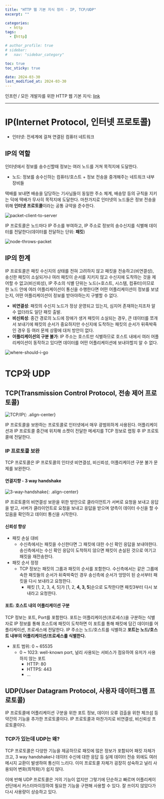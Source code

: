 ```yaml
---
title: "HTTP 웹 기본 지식 정리 - IP, TCP/UDP"
excerpt: ""

categories:
  - http
tags:
  - [http]

# author_profile: true
# sidebar:
#   nav: "sidebar_category"

toc: true
toc_sticky: true

date: 2024-03-30
last_modified_at: 2024-03-30
---
```


인프런 / 모든 개발자를 위한 HTTP 웹 기본 지식: [link](https://www.inflearn.com/course/http-%EC%9B%B9-%EB%84%A4%ED%8A%B8%EC%9B%8C%ED%81%AC)

---

# IP(Internet Protocol, 인터넷 프로토콜)

* 인터넷: 전세계에 걸쳐 연결된 컴퓨터 네트워크

## IP의 역할
인터넷에서 정보를 송수신할때 정보는 여러 노드를 거쳐 목적지에 도달한다.
* 노드: 정보를 송수신하는 컴퓨터/호스트 + 정보 전송을 중개해주는 네트워크 내부 장비들

택배를 보내면 배송을 담당하는 기사님들이 동일한 주소 체계, 배송망 등의 규칙을 지키는 덕에 택배가 무사히 목적지에 도달한다.
마찬가지로 인터넷의 노드들은 정보 전송을 위해 **인터넷 프로토콜**이라는 공통 규약을 준수한다.

![packet-client-to-server](/images/backend/http/http-basic-01/packet-client-to-server.jpg)

IP 프로토콜은 노드마다 IP 주소를 부여하고, IP 주소로 정보의 송수신지를 식별해 데이터를 전달한다(데이터를 전달하는 단위: **패킷**)

![node-throws-packet](/images/backend/http/http-basic-01/node-throws-packet.jpg)

## IP의 한계
IP 프로토콜은 패킷 수신지의 상태를 전혀 고려하지 않고 패킷을 전송하고(비연결성),
송신한 패킷이 소실되거나 여러 패킷이 순서를 지키지 않고 수신지에 도착하는 것을 제어할 수 없고(비신뢰성),
IP 주소의 식별 단위는 노드(=호스트, 시스템, 컴퓨터)이므로 한 노드 안에 여러 어플리케이션이 통신을 수행한다면
어떤 어플리케이션이 정보를 보냈는지, 어떤 어플리케이션이 정보를 받아야하는지 구별할 수 없다.

* **비연결성**: 패킷의 수신지 노드가 정상 운영되고 있는지, 심지어 존재하는지조차 알 수 없더라도 일단 패킷 출발.
* **비신뢰성**: 중간 경로의 노드에 장애가 생겨 패킷이 소실되는 경우, 큰 데이터를 쪼개서 보내기에 패킷의 순서가 중요하지만 수신지에 도착하는 패킷의 순서가 뒤죽박죽인 경우 등 여러 문제 상황에 대처 방안이 없다.
* **어플리케이션의 구분 불가**: IP 주소는 호스트만 식별하므로 호스트 내에서 여러 어플리케이션이 동작하고 있다면 데이터를 어떤 어플리케이션에 보내야할지 알 수 없다.

![where-should-i-go](/images/backend/http/http-basic-01/where-should-i-go.jpg)


# TCP와 UDP

## TCP(Transmission Control Protocol, 전송 제어 프로토콜)

![TCP/IP](/images/backend/http/http-basic-01/tcp-ip.jpg){: .align-center}

IP 프로토콜을 보완하는 프로토콜로 인터넷에서 매우 광범위하게 사용된다. 어플리케이션과 IP 프로토콜 중간에 위치해 소켓이 전달한 메세지를 TCP 정보로 랩핑 후
IP 프로토콜에 전달한다.

### IP 프로토콜 보완

TCP 프로토콜은 IP 프로토콜의 인터넷 비연결성, 비신뢰성, 어플리케이션 구분 불가 문제를 보완한다.

#### 연결지향 - 3 way handshake

![3-way-handshake](/images/backend/http/http-basic-01/3-way-handshake.jpg){: .align-center}

IP 프로토콜의 비연결성 보완을 위한 방안으로 클라이언트가 서버로 요청을 보내고 응답을 받고, 서버가 클라이언트로 요청을 보내고 응답을 받으며
양측이 데이터 수신을 할 수 있음을 확인하고 데이터 통신을 시작한다.

#### 신뢰성 향상 

* 패킷 손실 대비
  * 수신측에서는 패킷을 수신한다면 그 패킷에 대한 수신 확인 응답을 보내야한다. 송신측에서는 수신 확인 응답이 도착하지 않으면 패킷이 손실된 것으로 여기고 패킷을 재전송한다.
* 패킷 순서 정정
  * TCP 정보는 패킷의 그룹과 패킷의 순서를 포함한다. 수신측에서는 같은 그룹에 속한 패킷들의 순서가 뒤죽박죽인 경우 송신측에 순서가 엉망이 된 순서부터 패킷을 다시 보내라고 요청한다.
    * 패킷 [1, 2, 3, 4, 5]가 [1, 2, **4, 3, 5**]순으로 도착한다면 패킷3부터 다시 보내라고 요청한다. 

#### 포트: 호스트 내의 어플리케이션 구분

TCP 정보는 포트, Port를 포함한다. 포트는 어플리케이션(프로세스)을 구분하는 식별자로 IP 정보를 통해 호스트에 패킷이 도착하면 이 포트를 통해 패킷에 담긴 데이터를
어플리케이션, 프로세스에 전달한다. IP 주소는 노드/호스트를 식별하고 **포트는 노드/호스트 내부의 어플리케이션/프로세스를 식별한다.**

* 포트 범위: 0 ~ 65535
  * 0 ~ 1023: well-known port, 널리 사용되는 서비스가 점유하여 유저가 사용하지 않는 포트
    * HTTP: 80
    * HTTPS: 443
    * ...

## UDP(User Datagram Protocol, 사용자 데이터그램 프로토콜)

IP 프로토콜에 어플리케이션 구분을 위한 포트 정보, 데이터 오류 검출을 위한 체크섬 등 약간의 기능을 추가한 프로토콜이다.
IP 프로토콜과 마찬가지로 비연결성, 비신뢰성 프로토콜이다.

### TCP가 있는데 UDP는 왜?

TCP 프로토콜은 다양한 기능을 제공하므로 패킷에 많은 정보가 포함되어 패킷 자체가 크고,
3 way handshake나 데이터 수신에 대한 응답 등 실제 데이터 전송 외에도 여러 메시지 교환이 발생하여 통신이 느리다.
이미 프로토콜 자체가 굉장히 성숙하고 널리 사용되어 변화(최적화)가 쉽지 않다.

이에 반해 UDP 프로토콜은 거의 기능이 없지만 그렇기에 단순하고 빠르며 어플리케이션단에서 커스터마이징하여 필요한 기능을 구현해 사용할 수 있다.
잘 쓰이지 않았다가 다시 사용량이 상승하고 있다.